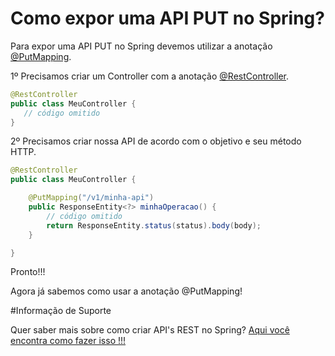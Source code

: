 # Como expor uma API PUT no Spring?

Para expor uma API PUT no Spring devemos utilizar a anotação [@PutMapping](https://docs.spring.io/spring-framework/docs/current/javadoc-api/org/springframework/web/bind/annotation/PutMapping.html).

1º Precisamos criar um Controller com a anotação [@RestController](https://docs.spring.io/spring/docs/current/javadoc-api/org/springframework/web/bind/annotation/RestController.html).

```java
@RestController
public class MeuController {
   // código omitido
}
```

2º Precisamos criar nossa API de acordo com o objetivo e seu método HTTP.

```java
@RestController
public class MeuController {

    @PutMapping("/v1/minha-api")
    public ResponseEntity<?> minhaOperacao() {
        // código omitido
        return ResponseEntity.status(status).body(body);
    }

}
```

Pronto!!!

Agora já sabemos como usar a anotação @PutMapping!

#Informação de Suporte

Quer saber mais sobre como criar API's REST no Spring? [Aqui você encontra como fazer isso !!!](https://spring.io/guides/gs/rest-service/)